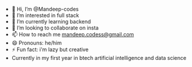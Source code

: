 - 👋 Hi, I’m @Mandeep-codes
- 👀 I’m interested in full stack
- 🌱 I’m currently learning backend
- 💞️ I’m looking to collaborate on insta
- 📫 How to reach me mandeep.codess@gmail.com
- 😄 Pronouns: he/him
- ⚡ Fun fact: i'm lazy but creative
- Currently in my first year in btech artificial intelligence and data science

<!---
Mandeep-codes/Mandeep-codes is a ✨ special ✨ repository because its `README.md` (this file) appears on your GitHub profile.
You can click the Preview link to take a look at your changes.
--->
